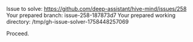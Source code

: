 Issue to solve: https://github.com/deep-assistant/hive-mind/issues/258
Your prepared branch: issue-258-187873d7
Your prepared working directory: /tmp/gh-issue-solver-1758448257069

Proceed.